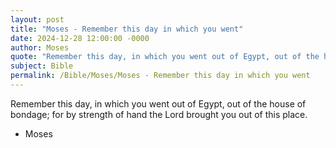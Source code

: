 ```yaml
---
layout: post
title: "Moses - Remember this day in which you went"
date: 2024-12-28 12:00:00 -0000
author: Moses
quote: "Remember this day, in which you went out of Egypt, out of the house of bondage; for by strength of hand the Lord brought you out of this place."
subject: Bible
permalink: /Bible/Moses/Moses - Remember this day in which you went
---
```


Remember this day, in which you went out of Egypt, out of the house of bondage; for by strength of hand the Lord brought you out of this place.

- Moses
